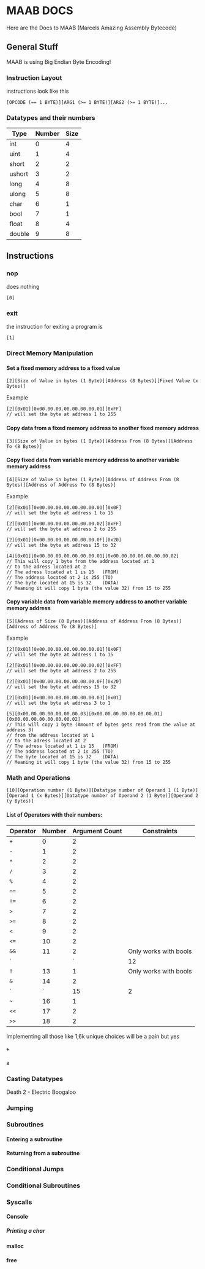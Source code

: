 # MAAB DOCS
Here are the Docs to MAAB (Marcels Amazing Assembly Bytecode)

## General Stuff

MAAB is using Big Endian Byte Encoding!

### Instruction Layout
instructions look like this
```
[OPCODE (== 1 BYTE)][ARG1 (>= 1 BYTE)][ARG2 (>= 1 BYTE)]...
```

### Datatypes and their numbers
| Type     | Number | Size |
|----------|--------|------|
|int       |       0|     4|
|uint      |       1|     4|
|short     |       2|     2|
|ushort    |       3|     2|
|long      |       4|     8|
|ulong     |       5|     8|
|char      |       6|     1|
|bool      |       7|     1|
|float     |       8|     4|
|double    |       9|     8|



## Instructions

### nop
does nothing
```
[0]
```

### exit
the instruction for exiting a program is
```
[1]
```

### Direct Memory Manipulation

#### Set a fixed memory address to a fixed value
```
[2][Size of Value in bytes (1 Byte)][Address (8 Bytes)][Fixed Value (x Bytes)]
```
Example
```
[2][0x01][0x00.00.00.00.00.00.00.01][0xFF]
// will set the byte at address 1 to 255
```


#### Copy data from a fixed memory address to another fixed memory address
```
[3][Size of Value in bytes (1 Byte)][Address From (8 Bytes)][Address To (8 Bytes)]
```

#### Copy fixed data from variable memory address to another variable memory address
```
[4][Size of Value in bytes (1 Byte)][Address of Address From (8 Bytes)][Address of Address To (8 Bytes)]
```
Example
```
[2][0x01][0x00.00.00.00.00.00.00.01][0x0F]
// will set the byte at address 1 to 15

[2][0x01][0x00.00.00.00.00.00.00.02][0xFF]
// will set the byte at address 2 to 255

[2][0x01][0x00.00.00.00.00.00.00.0F][0x20]
// will set the byte at address 15 to 32

[4][0x01][0x00.00.00.00.00.00.00.01][0x00.00.00.00.00.00.00.02]
// This will copy 1 byte from the address located at 1 
// to the adress located at 2
// The adress located at 1 is 15   (FROM)
// The address located at 2 is 255 (TO)
// The byte located at 15 is 32    (DATA)
// Meaning it will copy 1 byte (the value 32) from 15 to 255
```


#### Copy variable data from variable memory address to another variable memory address
```
[5][Adress of Size (8 Bytes)][Address of Address From (8 Bytes)][Address of Address To (8 Bytes)]
```
Example
```
[2][0x01][0x00.00.00.00.00.00.00.01][0x0F]
// will set the byte at address 1 to 15

[2][0x01][0x00.00.00.00.00.00.00.02][0xFF]
// will set the byte at address 2 to 255

[2][0x01][0x00.00.00.00.00.00.00.0F][0x20]
// will set the byte at address 15 to 32

[2][0x01][0x00.00.00.00.00.00.00.03][0x01]
// will set the byte at address 3 to 1

[5][0x00.00.00.00.00.00.00.03][0x00.00.00.00.00.00.00.01][0x00.00.00.00.00.00.00.02]
// This will copy 1 byte (Amount of bytes gets read from the value at address 3)
// from the address located at 1 
// to the adress located at 2
// The adress located at 1 is 15   (FROM)
// The address located at 2 is 255 (TO)
// The byte located at 15 is 32    (DATA)
// Meaning it will copy 1 byte (the value 32) from 15 to 255
```


### Math and Operations

```
[10][Operation number (1 Byte)][Datatype number of Operand 1 (1 Byte)][Operand 1 (x Bytes)][Datatype number of Operand 2 (1 Byte)][Operand 2 (y Bytes)]
```

#### List of Operators with their numbers:
| Operator | Number | Argument Count | Constraints |
|----------|--------|----------------|-------------|
|`+`      |       0|               2|             |
|`-`      |       1|               2|             |
|`*`      |       2|               2|             |
|`/`      |       3|               2|             |
|`%`      |       4|               2|             |
|`==`     |       5|               2|             |
|`!=`     |       6|               2|             |
|`>`      |       7|               2|             |
|`>=`     |       8|               2|             |
|`<`      |       9|               2|             |
|`<=`     |      10|               2|             |
|`&&`     |      11|               2|Only works with bools|
|`||`     |      12|               2|Only works with bools|
|`!`      |      13|               1|Only works with bools|
|`&`      |      14|               2|             |
|`|`      |      15|               2|             |
|`~`      |      16|               1|             |
|`<<`     |      17|               2|             |
|`>>`     |      18|               2|             |


Implementing all those like 1,6k unique choices will be a pain but yes



#### `+`
a

### Casting Datatypes
Death 2 - Electric Boogaloo

### Jumping


### Subroutines

#### Entering a subroutine



#### Returning from a subroutine



### Conditional Jumps


### Conditional Subroutines


### Syscalls


#### Console


##### Printing a char




#### malloc


#### free
















